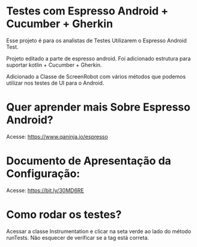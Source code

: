 # Testes com Espresso Android + Cucumber + Gherkin

Esse projeto é para os analistas de Testes Utilizarem o Espresso Android Test.

Projeto editado a parte de espresso android. Foi adicionado estrutura para suportar kotlin + Cucumber + Gherkin.

Adicionado a Classe de ScreenRobot com vários métodos que podemos utilizar nos testes de UI para o Android.

# Quer aprender mais Sobre Espresso Android? 
Acesse: https://www.qaninja.io/espresso

# Documento de Apresentação da Configuração:
Acesse: https://bit.ly/30MD6RE

# Como rodar os testes?
Acessar a classe Instrumentation e clicar na seta verde ao lado do método runTests.
Não esquecer de verificar se a tag está correta.

